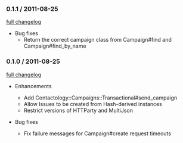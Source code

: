 ### 0.1.1 / 2011-08-25

[full changelog](http://github.com/nbibler/contactology/compare/v0.1.0...v0.1.1)

* Bug fixes
  * Return the correct campaign class from Campaign#find and Campaign#find_by_name

### 0.1.0 / 2011-08-25

[full changelog](http://github.com/nbibler/contactology/compare/v0.0.2...v0.1.0)

* Enhancements
  * Add Contactology::Campaigns::Transactional#send_campaign
  * Allow Issues to be created from Hash-derived instances
  * Restrict versions of HTTParty and MultiJson

* Bug fixes
  * Fix failure messages for Campaign#create request timeouts
